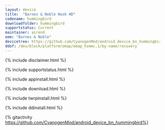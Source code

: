 ```yaml
---
layout: device
title:  "Barnes & Noble Nook HD"
codename: hummingbird
downloadfolder: hummingbird
supportstatus: Current
maintainer: airend
oem: "Barnes & Noble"
devicetree: https://github.com/CyanogenMod/android_device_bn_hummingbird
ddof: /dev/block/platform/omap/omap_hsmmc.1/by-name/recovery
---
```


{% include disclaimer.html %}

{% include supportstatus.html %}

{% include appinstall.html %}

{% include download.html %}

{% include twrpinstall.html %}

{% include ddinstall.html %}

{% gitactivity  https://github.com/CyanogenMod/android_device_bn_hummingbird%}
